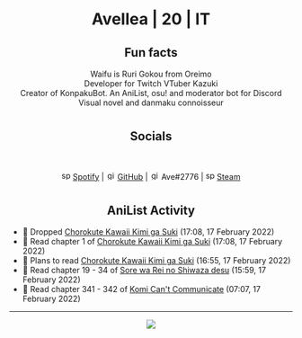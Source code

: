 <h1 align="center">
Avellea | 20 | IT
</h1>



<h2 align="center">
Fun facts
</h2>

<p align="center">
Waifu is Ruri Gokou from Oreimo<br>
Developer for Twitch VTuber Kazuki<br>
Creator of KonpakuBot. An AniList, osu! and moderator bot for Discord<br>
Visual novel and danmaku connoisseur
</p>

<h1>
<h2 align="center">Socials</h2>
<br>
<p align="center">
<img src="https://open.scdn.co/cdn/images/favicon.5cb2bd30.ico" alt="spotify logo" width="16"> <a href="https://open.spotify.com/user/2r8tkjt7qlh7uo7k06z43t63a">Spotify</a> | <img src="https://github.com/fluidicon.png" alt="github logo" width="16"> <a href="https://github.com/Avellea">GitHub</a> | <img src="https://i.imgur.com/ywxedYu.png" alt="github logo" width="16"> Ave#2776 | <img src="https://store.steampowered.com/favicon.ico" alt="spotify logo" width="16"> <a href="https://steamcommunity.com/id/Avellea/">Steam</a>
</p>
<h1>

<h2 align="center">AniList Activity</h2>

<!-- ANILIST_ACTIVITY:start -->

-   📖 Dropped [Chorokute Kawaii Kimi ga Suki](https://anilist.co/manga/132945) (17:08, 17 February 2022)
-   📖 Read chapter 1 of [Chorokute Kawaii Kimi ga Suki](https://anilist.co/manga/132945) (17:08, 17 February 2022)
-   📖 Plans to read [Chorokute Kawaii Kimi ga Suki](https://anilist.co/manga/132945) (16:55, 17 February 2022)
-   📖 Read chapter 19 - 34 of [Sore wa Rei no Shiwaza desu](https://anilist.co/manga/117342) (15:59, 17 February 2022)
-   📖 Read chapter 341 - 342 of [Komi Can't Communicate](https://anilist.co/manga/97852) (07:07, 17 February 2022)

<!-- ANILIST_ACTIVITY:end -->


---



<p align="center">
<img src="https://i.pinimg.com/originals/5f/95/04/5f9504eb5a7d27ec7a6121b9e9aa48b3.gif">
<p>
